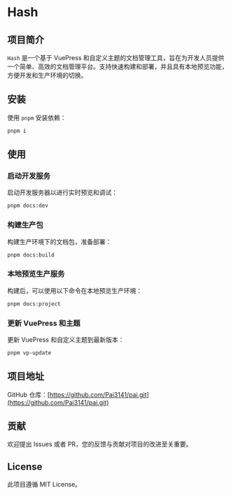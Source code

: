 # Hash

## 项目简介

`Hash` 是一个基于 VuePress 和自定义主题的文档管理工具，旨在为开发人员提供一个简单、高效的文档管理平台。支持快速构建和部署，并且具有本地预览功能，方便开发和生产环境的切换。

## 安装

使用 `pnpm` 安装依赖：

```bash
pnpm i
```

## 使用

### 启动开发服务

启动开发服务器以进行实时预览和调试：

```bash
pnpm docs:dev
```

### 构建生产包

构建生产环境下的文档包，准备部署：

```bash
pnpm docs:build
```

### 本地预览生产服务

构建后，可以使用以下命令在本地预览生产环境：

```bash
pnpm docs:project
```

### 更新 VuePress 和主题

更新 VuePress 和自定义主题到最新版本：

```bash
pnpm vp-update
```

## 项目地址

GitHub 仓库：[https://github.com/Pai3141/pai.git](https://github.com/Pai3141/pai.git)

## 贡献

欢迎提出 Issues 或者 PR，您的反馈与贡献对项目的改进至关重要。

## License

此项目遵循 MIT License。

